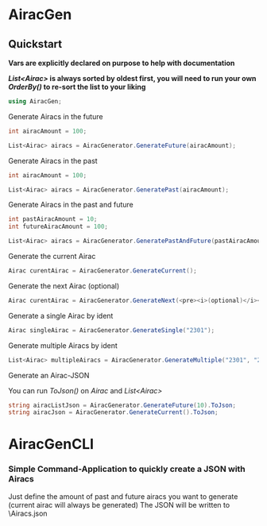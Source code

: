 # AiracGen

## Quickstart

**Vars are explicitly declared on purpose to help with documentation**

**_List\<Airac\>_ is always sorted by oldest first, you will need to run your own _OrderBy()_ to re-sort the list to your liking**



```cs
using AiracGen;
```

Generate Airacs in the future

```cs
int airacAmount = 100;

List<Airac> airacs = AiracGenerator.GenerateFuture(airacAmount);
```

Generate Airacs in the past

```cs
int airacAmount = 100;

List<Airac> airacs = AiracGenerator.GeneratePast(airacAmount);
```

Generate Airacs in the past and future

```cs
int pastAiracAmount = 10;
int futureAiracAmount = 100;

List<Airac> airacs = AiracGenerator.GeneratePastAndFuture(pastAiracAmount, futureAiracAmount);
```

Generate the current Airac

```cs
Airac curentAirac = AiracGenerator.GenerateCurrent();
```

Generate the next Airac
(optional) 

```cs
Airac curentAirac = AiracGenerator.GenerateNext(<pre><i>(optional)</i></pre> string ident);
```

Generate a single Airac by ident

```cs
Airac singleAirac = AiracGenerator.GenerateSingle("2301");
```

Generate multiple Airacs by ident

```cs
List<Airac> multipleAiracs = AiracGenerator.GenerateMultiple("2301", "2302", "2303");
```

Generate an Airac-JSON

You can run *ToJson()* on *Airac* and *List\<Airac\>*

```cs
string airacListJson = AiracGenerator.GenerateFuture(10).ToJson;
string airacJson = AiracGenerator.GenerateCurrent().ToJson;
```

# AiracGenCLI

### Simple Command-Application to quickly create a JSON with Airacs

Just define the amount of past and future airacs you want to generate (current airac will always be generated)
The JSON will be written to <currentDir>\Airacs.json
